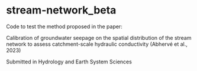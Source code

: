 # stream-network_beta
Code to test the method proposed in the paper:

Calibration of groundwater seepage on the spatial distribution of the stream network to assess catchment-scale hydraulic conductivity (Abhervé et al., 2023)
  
Submitted in Hydrology and Earth System Sciences
